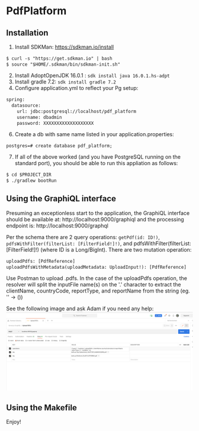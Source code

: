 # PdfPlatform

## Installation
1. Install SDKMan: https://sdkman.io/install
```
$ curl -s "https://get.sdkman.io" | bash
$ source "$HOME/.sdkman/bin/sdkman-init.sh"
```
2. Install AdoptOpenJDK 16.0.1 : ```sdk install java 16.0.1.hs-adpt```
3. Install gradle 7.2: ```sdk install gradle 7.2```
4. Configure application.yml to reflect your Pg setup:
```
spring:
  datasource:
    url: jdbc:postgresql://localhost/pdf_platform
    username: dbadmin
    password: XXXXXXXXXXXXXXXXXXX
```
6. Create a db with same name listed in your application.properties:
```
postgres=# create database pdf_platform;
```
7. If all of the above worked (and you have PostgreSQL running on the standard port), you
should be able to run this appliation as follows:
```
$ cd $PROJECT_DIR
$ ./gradlew bootRun
```

## Using the GraphiQL interface
Presuming an exceptionless start to the application, the GraphiQL interface
should be available at: http://localhost:9000/graphiql and the processing endpoint is:
http://localhost:9000/graphql

Per the schema there are 2 query operations: `getPdf(id: ID!)`, `pdfsWithFilter(filterList: [FilterField!]!)`,
and pdfsWithFilter(filterList: [FilterField!]!)
(where ID is a Long/BigInt).  There are two mutation operation:
```
uploadPdfs: [PdfReference]
uploadPdfsWithMetadata(uploadMetadata: UploadInput!): [PdfReference]
```
Use Postman to upload .pdfs.  In the case of the uploadPdfs operation, the
resolver will split the inputFile name(s) on the '.' character to extract the
clientName, countryCode, reportType, and reportName from the string (eg. '' -> ())

See the following image and ask Adam if you need any help:
![Postman upload screenshot](src/main/resources/Postman-uploadPdfs.png?raw=true)


## Using the Makefile

Enjoy!